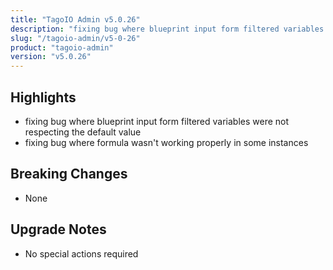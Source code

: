 ```yaml
---
title: "TagoIO Admin v5.0.26"
description: "fixing bug where blueprint input form filtered variables were not respecting the default value"
slug: "/tagoio-admin/v5-0-26"
product: "tagoio-admin"
version: "v5.0.26"
---
```


## Highlights

- fixing bug where blueprint input form filtered variables were not respecting the default value
- fixing bug where formula wasn't working properly in some instances

## Breaking Changes

- None

## Upgrade Notes

- No special actions required
